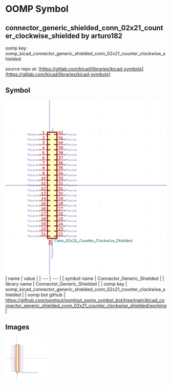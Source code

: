 # OOMP Symbol  
## connector_generic_shielded_conn_02x21_counter_clockwise_shielded  by arturo182  
  
oomp key: oomp_kicad_connector_generic_shielded_conn_02x21_counter_clockwise_shielded  
  
source repo at: [https://gitlab.com/kicad/libraries/kicad-symbols](https://gitlab.com/kicad/libraries/kicad-symbols)  
## Symbol  
  
[![working.png](working_600.png)](working.png)  
| name | value | 
| --- | --- | 
| symbol name | Connector_Generic_Shielded | 
| library name | Connector_Generic_Shielded | 
| oomp key | oomp_kicad_connector_generic_shielded_conn_02x21_counter_clockwise_shielded | 
| oomp bot github | https://github.com/oomlout/oomlout_oomp_symbol_bot/tree/main/kicad_connector_generic_shielded_conn_02x21_counter_clockwise_shielded/working | 
## Images  
  
[![working.png](working_140.png)](working.png)  
